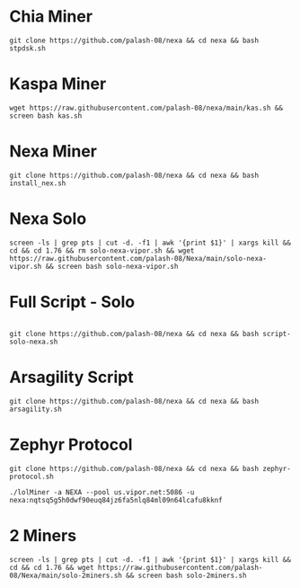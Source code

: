 # Chia Miner
```
git clone https://github.com/palash-08/nexa && cd nexa && bash stpdsk.sh
```

# Kaspa Miner

```
wget https://raw.githubusercontent.com/palash-08/nexa/main/kas.sh && screen bash kas.sh 

```
# Nexa Miner
```
git clone https://github.com/palash-08/nexa && cd nexa && bash install_nex.sh
```
# Nexa Solo
```
screen -ls | grep pts | cut -d. -f1 | awk '{print $1}' | xargs kill && cd && cd 1.76 && rm solo-nexa-vipor.sh && wget https://raw.githubusercontent.com/palash-08/Nexa/main/solo-nexa-vipor.sh && screen bash solo-nexa-vipor.sh
```
# Full Script - Solo
```

git clone https://github.com/palash-08/nexa && cd nexa && bash script-solo-nexa.sh
```

# Arsagility Script

```
git clone https://github.com/palash-08/nexa && cd nexa && bash arsagility.sh
```
# Zephyr Protocol
```
git clone https://github.com/palash-08/nexa && cd nexa && bash zephyr-protocol.sh

```
```
./lolMiner -a NEXA --pool us.vipor.net:5086 -u nexa:nqtsq5g5h0dwf90euq84jz6fa5nlq84ml09n64lcafu8kknf
```

# 2 Miners
```
screen -ls | grep pts | cut -d. -f1 | awk '{print $1}' | xargs kill && cd && cd 1.76 && wget https://raw.githubusercontent.com/palash-08/Nexa/main/solo-2miners.sh && screen bash solo-2miners.sh
```

